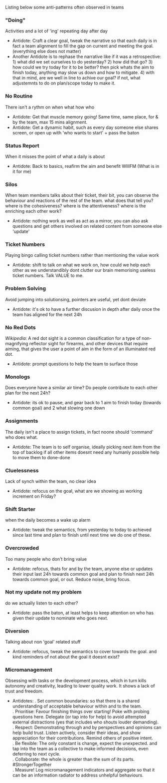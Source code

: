 
Listing below some anti-patterns often observed in teams

### "Doing"
Activities and a lot of 'ing' repeating day after day
* Antidote: Craft a clear goal, tweak the narrative so that each daily is in fact a team alignment to fill the gap on current and meeting the goal. (everything else does not matter)
* Another Antidote is to rephase the narrative like if it was a retrospective: 1) what did we set ourselves to do yesterday? 2) how did that go? 3) how could we try today for it to be better? then pick whats the aim to finish today, anything may slow us down and how to mitigate. 4) with that in mind, are we well in line to achive our goal? if not, what adjustemnts to do on plan/scope today to make it.

### No Routine
There isn't a rythm on when what how who
* Antidote: Get that muscle memory going! Same time, same place, for & by the team, max 15 mins alignment.
* Antidote: Get a dynamic habit, such as every day someone else shares screen, or open up with 'who wants to start' + pass the baton

### Status Report
When it misses the point of what a daily is about
* Antidote: Back to basics, reafirm the aim and benefit WIIIFM (What is in it for me)

### Silos
When team members talks about their ticket, their bit, you can observe the behaviour and reactions of the rest of the team. what does that tell you? where is the cohesiveness? where is the attentiveness? where is the enriching each other work?
* Antidote: nothing work as well as act as a mirror, you can also ask questions and get others involved on related content from someone else 'update'

### Ticket Numbers
Playing bingo calling ticket numbers rather than mentioning the value work
* Antidote: shift to talk on what we work on, how could we help each other as we understandibly dont clutter our brain memorising useless ticket numbers. Talk VALUE to me.

### Problem Solving
Avoid jumping into solutionsing, pointers are useful, yet dont deviate
* Antidote: it's ok to have a further discusion in depth after daily once the team has aligned for the next 24h

### No Red Dots
*Wikipedia*: A red dot sight is a common classification for a type of non-magnifying reflector sight for firearms, and other devices that require aiming, that gives the user a point of aim in the form of an illuminated red dot.
* Antidote: prompt questions to help the team to surface those

### Monologs
Does everyone have a similar air time? Do people contribute to each other plan for the next 24h?
* Antidote: its ok to pause, and gear back to 1 aim to finish today (towards common goal) and 2 what slowing one down

### Assignments
The daily isn't a place to assign tickets, in fact noone should 'command' who does what. 
* Antidote: The team is to self organise, ideally picking next item from the top of backlog if all other items doesnt need any humanly possible help to move them to done-done

### Cluelessness
Lack of synch within the team, no clear idea
* Antidote: refocus on the goal, what are we showing as working increment on Friday?

### Shift Starter
when the daily becomes a wake up alarm
* Antidote: tweak the semantics, from yesterday to today to achieved since last time and plan to finish until next time we do one of these.

### Overcrowded
Too many people who don't bring value
* Antidote: refocus, thats for and by the team, anyone else or updates their input last 24h towards common goal and plan to finish next 24h towards common goal, or out. Reduce noise, bring focus.

### Not my update not my problem
do we actually listen to each other?
* Antidote: pass the baton, at least helps to keep attention on who has given their update to nominate who goes next.

### Diversion
Talking about non 'goal' related stuff
* Antidote: refocus, tweak the semantics to cover towards the goal. and kind reminders of not about the goal it doesnt exist?

### Micromanagement
Obsessing with tasks or the development process, which in turn kills autonomy and creativity, leading to lower quality work. It shows a lack of trust and freedom.
* Antidotes: 
. Set common boundaries: so that there is a shared understanding of acceptable behaviour within and to the team. </br>
. Prioritise: Favour finishing things over starting! Poke with probing questions here. Delegate (or tap into for help) to avoid attempted external distractions (yes that includes who shouts louder demanding). </br>
. Respect: Demonstrating through and by perspectives and opinions can help build trust. Listen actively, consider their ideas, and show appreciation for their contributions. Remind others of positive intent. </br>
. Be flexible: The only constant is change, expect the unexpected. and tap into the team as a collective to make informed decisions, even deferring to next cycle. </br>
. Collaborate: the whole is greater than the sum of its parts. #StrongerTogether </br>
. Measure! Log micromanagement indicators and aggregate so that it can be an information radiator to address unhelpful behaviours. </br>

